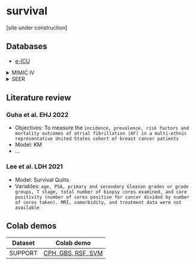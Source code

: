 # survival

[site under construction]

## Databases

- [e-ICU](eicu/readme.md)


<details>
<summary>MIMIC IV</summary>
 
  
### ```Procedural codes```

```  
DxCodes.loc[DxCodes.long_title.str.contains('atrial fib',case=False ) ]
  
[empty]  
```  
  
```
DxCodes.loc[DxCodes.long_title.str.contains('cathe',case=False ) ]

      icd_code  icd_version                                         long_title
2080      0102            9  Ventriculopuncture through previously implante...
2099      0126            9  Insertion of catheter(s) into cranial cavity o...
2100      0127            9  Removal of catheter(s) from cranial cavity or ...
2101      0128            9  Placement of intracerebral catheter(s) via bur...
8818      0390            9  Insertion of catheter into spinal canal for in...
73102     3404            9     Insertion of intercostal catheter for drainage
73224     3721            9                Right heart cardiac catheterization
73225     3722            9                 Left heart cardiac catheterization
73226     3723            9  Combined right and left heart cardiac catheter...
73229     3726            9  Catheter based invasive electrophysiologic tes...
73357     3891            9                           Arterial catheterization
73358     3892            9                     Umbilical vein catheterization
73359     3893            9   Venous catheterization, not elsewhere classified
73361     3895            9          Venous catheterization for renal dialysis
73362     3897            9    Central venous catheter placement with guidance
74708     4444            9  Transcatheter embolization for gastric or duod...
75418     5201            9            Drainage of pancreatic cyst by catheter
75629     5794            9           Insertion of indwelling urinary catheter
75630     5795            9         Replacement of indwelling urinary catheter
75674      598            9                           Ureteral catheterization
77149     8855            9     Coronary arteriography using a single catheter
77150     8856            9         Coronary arteriography using two catheters
77707     9646            9   Irrigation of ureterostomy and ureteral catheter
77709     9648            9    Irrigation of other indwelling urinary catheter
77717     9657            9                    Irrigation of vascular catheter
77718     9658            9                       Irrigation of wound catheter
77733     9715            9                      Replacement of wound catheter
77764     9762            9  Removal of ureterostomy tube and ureteral cath...
```
  
```  
DxCodes.loc[DxCodes.long_title.str.contains('atrial',case=False ) ]
  
      icd_code  icd_version                                         long_title
4144   02550ZZ           10        Destruction of Atrial Septum, Open Approach
4145   02553ZZ           10  Destruction of Atrial Septum, Percutaneous App...
4146   02554ZZ           10  Destruction of Atrial Septum, Percutaneous End...
4150   02570ZK           10  Destruction of Left Atrial Appendage, Open App...
4152   02573ZK           10  Destruction of Left Atrial Appendage, Percutan...
4154   02574ZK           10  Destruction of Left Atrial Appendage, Percutan...
4613   02B50ZX           10  Excision of Atrial Septum, Open Approach, Diag...
4614   02B50ZZ           10           Excision of Atrial Septum, Open Approach
4615   02B53ZX           10  Excision of Atrial Septum, Percutaneous Approa...
4616   02B53ZZ           10   Excision of Atrial Septum, Percutaneous Approach
4617   02B54ZX           10  Excision of Atrial Septum, Percutaneous Endosc...
4618   02B54ZZ           10  Excision of Atrial Septum, Percutaneous Endosc...
4625   02B70ZK           10   Excision of Left Atrial Appendage, Open Approach
4628   02B73ZK           10  Excision of Left Atrial Appendage, Percutaneou...
4631   02B74ZK           10  Excision of Left Atrial Appendage, Percutaneou...
4776   02C50ZZ           10  Extirpation of Matter from Atrial Septum, Open...
4777   02C53ZZ           10  Extirpation of Matter from Atrial Septum, Perc...
4778   02C54ZZ           10  Extirpation of Matter from Atrial Septum, Perc...
5169   02L70CK           10  Occlusion of Left Atrial Appendage with Extral...
5170   02L70DK           10  Occlusion of Left Atrial Appendage with Intral...
5171   02L70ZK           10  Occlusion of Left Atrial Appendage, Open Approach
5172   02L73CK           10  Occlusion of Left Atrial Appendage with Extral...
5173   02L73DK           10  Occlusion of Left Atrial Appendage with Intral...
5174   02L73ZK           10  Occlusion of Left Atrial Appendage, Percutaneo...
5175   02L74CK           10  Occlusion of Left Atrial Appendage with Extral...
5176   02L74DK           10  Occlusion of Left Atrial Appendage with Intral...
5177   02L74ZK           10  Occlusion of Left Atrial Appendage, Percutaneo...
5267   02N50ZZ           10               Release Atrial Septum, Open Approach
5268   02N53ZZ           10       Release Atrial Septum, Percutaneous Approach
5269   02N54ZZ           10  Release Atrial Septum, Percutaneous Endoscopic...
5426   02Q50ZZ           10                Repair Atrial Septum, Open Approach
5427   02Q53ZZ           10        Repair Atrial Septum, Percutaneous Approach
5428   02Q54ZZ           10  Repair Atrial Septum, Percutaneous Endoscopic ...
5511   02R507Z           10  Replacement of Atrial Septum with Autologous T...
5512   02R508Z           10  Replacement of Atrial Septum with Zooplastic T...
5513   02R50JZ           10  Replacement of Atrial Septum with Synthetic Su...
5514   02R50KZ           10  Replacement of Atrial Septum with Nonautologou...
5515   02R547Z           10  Replacement of Atrial Septum with Autologous T...
5516   02R548Z           10  Replacement of Atrial Septum with Zooplastic T...
5517   02R54JZ           10  Replacement of Atrial Septum with Synthetic Su...
5518   02R54KZ           10  Replacement of Atrial Septum with Nonautologou...
5723   02T50ZZ           10          Resection of Atrial Septum, Open Approach
5724   02T53ZZ           10  Resection of Atrial Septum, Percutaneous Approach
5725   02T54ZZ           10  Resection of Atrial Septum, Percutaneous Endos...
5793   02U507Z           10  Supplement Atrial Septum with Autologous Tissu...
5794   02U508Z           10  Supplement Atrial Septum with Zooplastic Tissu...
5795   02U50JZ           10  Supplement Atrial Septum with Synthetic Substi...
5796   02U50KZ           10  Supplement Atrial Septum with Nonautologous Ti...
5797   02U537Z           10  Supplement Atrial Septum with Autologous Tissu...
5798   02U538Z           10  Supplement Atrial Septum with Zooplastic Tissu...
5799   02U53JZ           10  Supplement Atrial Septum with Synthetic Substi...
5800   02U53KZ           10  Supplement Atrial Septum with Nonautologous Ti...
5801   02U547Z           10  Supplement Atrial Septum with Autologous Tissu...
5802   02U548Z           10  Supplement Atrial Septum with Zooplastic Tissu...
5803   02U54JZ           10  Supplement Atrial Septum with Synthetic Substi...
5804   02U54KZ           10  Supplement Atrial Septum with Nonautologous Ti...
6197   02W50JZ           10  Revision of Synthetic Substitute in Atrial Sep...
6198   02W54JZ           10  Revision of Synthetic Substitute in Atrial Sep...
73168     3541            9       Enlargement of existing atrial septal defect
73171     3551            9  Repair of atrial septal defect with prosthesis...
73172     3552            9  Repair of atrial septal defect with prosthesis...
73177     3561            9   Repair of atrial septal defect with tissue graft
73181     3571            9  Other and unspecified repair of atrial septal ...
73188     3591            9         Interatrial transposition of venous return
73238     3736            9  Excision, destruction, or exclusion of left at...
73262     3776            9  Replacement of transvenous atrial and/or ventr...
73274     3790            9          Insertion of left atrial appendage device
77868     9961            9                               Atrial cardioversion

```

  
### ```POE```
  
```Poe.field_name.unique()

array(['Admit category', 'Discharge Planning', 'Discharge When',
       'Admit to', 'Code status', 'Consult Status', 'Consult Status Time',
       'Level of Urgency', 'Tubes & Drains type', 'Transfer to',
       'Indication'], dtype=object)
```


### ```admissions.csv.gz.race```
  
      'WHITE', 'OTHER', 'BLACK/AFRICAN AMERICAN', 'UNABLE TO OBTAIN',
       'UNKNOWN', 'WHITE - RUSSIAN', 'PORTUGUESE',
       'WHITE - OTHER EUROPEAN', 'BLACK/CAPE VERDEAN', 'ASIAN',
       'ASIAN - CHINESE', 'HISPANIC/LATINO - DOMINICAN',
       'HISPANIC/LATINO - SALVADORAN', 'HISPANIC/LATINO - PUERTO RICAN',
       'HISPANIC/LATINO - GUATEMALAN', 'ASIAN - SOUTH EAST ASIAN',
       'WHITE - BRAZILIAN', 'HISPANIC OR LATINO',
       'HISPANIC/LATINO - CENTRAL AMERICAN', 'BLACK/AFRICAN',
       'NATIVE HAWAIIAN OR OTHER PACIFIC ISLANDER',
       'BLACK/CARIBBEAN ISLAND', 'HISPANIC/LATINO - MEXICAN',
       'PATIENT DECLINED TO ANSWER', 'HISPANIC/LATINO - CUBAN',
       'AMERICAN INDIAN/ALASKA NATIVE', 'MULTIPLE RACE/ETHNICITY',
       'WHITE - EASTERN EUROPEAN', 'ASIAN - KOREAN',
       'HISPANIC/LATINO - HONDURAN', 'ASIAN - ASIAN INDIAN',
       'HISPANIC/LATINO - COLUMBIAN', 'SOUTH AMERICAN'
</details>





<details>
<summary>SEER</summary>

## Installation
- You'll need to complete 2 identical weboforms to obtain separate links for installation files (EXE that can only executed on Windows):
  1. ```ss8_4_0_1.exe``` (SEER*Stat 8.40.1, downloaded on Dec 24, 2022) 
  2. ```sp301.exe``` (SEER*Prep 3.0)

## Extract data 

### To obtain patient-level (individualized) data

1. First, define selection criteria:

  - Click on "table" icon ![image](https://user-images.githubusercontent.com/38703113/209453078-33345bb2-2911-44aa-bc7c-922960cc3b8c.png)
    - ```Selection Tab** is used to define cohort 
    - ```Table Tab** is used to add fields to the dataframe you are about to create

  - Click on "execute" icon ![image](https://user-images.githubusercontent.com/38703113/209453082-81d650f2-c248-450c-8281-d6b732693edc.png) 

2. To save the extracted data: Matrix > Export > ```CSV```

### To obtain histories of individual patients

1. ```Matrix``` > ```Retrieve session```
2. ```Session``` > ```Person selection```

<details>
<summary>SEER: meta data</summary>


</details>


<details>
<summary>SEER: meta data</summary>

| Field name | Meta info |
| -- | -- |
| Patient ID | 8-digit, starting from 00000001 | 
| Race recode | White, Black, Other |
| Age recode with <1 year olds | Unknown, 25-29, ..., 40-44,...,55-59, ..., 70-74, .., 85+ years  |
| PRCDA or not | purchased/referred care delivery area? |
| Histologic Type ICD-O-3 | 8140; 8070 |
| Hist/ behav (ICD-O-3) | Adeocarcinoma; Squamous cell carcionma  |
| AJCC Stage 3rd ed (1988-2003) | Blank; 10, 32, ... |
| Laterality | Left - origin of primary, Right, bilateral, paired site, ... |
                     
### Other fields:
- Median household adjusted to 2019
- Rural-Urban Continuum code
                     
</details>


  
</details>


## Literature review
### Guha et al. EHJ 2022   
- Objectives: To measure the ```incidence, prevalence, risk factors and mortality outcomes of atrial fibrillation (AF) in a multi-ethnic representative United States cohort of breast cancer patients```
- Model: KM
- ...
  
  
### Lee et al. LDH 2021
- Model:  Survival Quilts
- Variables: ```age, PSA, primary and secondary Gleason grades or grade groups, T stage, total number of biopsy cores examined, and core positivity (number of cores positive for cancer divided by number of cores taken). MRI, comorbidity, and treatment data were not available```  
  

## Colab demos 

| Dataset | Colab demo |
|--|--|
| SUPPORT | [CPH, GBS, RSF, SVM](SDA_SUPPORT_demo.ipynb) |


